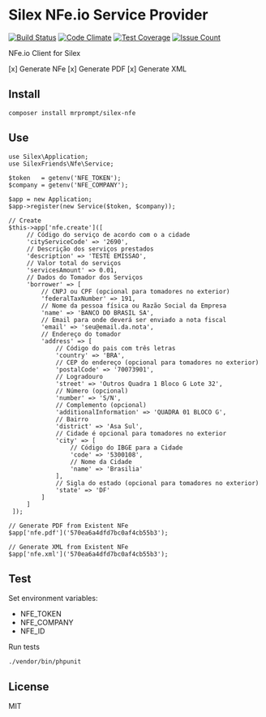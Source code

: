 # Silex NFe.io Service Provider

[![Build Status](https://travis-ci.org/SilexFriends/NFe.svg?branch=master)](https://travis-ci.org/SilexFriends/NFe)
[![Code Climate](https://codeclimate.com/github/SilexFriends/NFe/badges/gpa.svg)](https://codeclimate.com/github/SilexFriends/NFe)
[![Test Coverage](https://codeclimate.com/github/SilexFriends/NFe/badges/coverage.svg)](https://codeclimate.com/github/SilexFriends/NFe/coverage)
[![Issue Count](https://codeclimate.com/github/SilexFriends/NFe/badges/issue_count.svg)](https://codeclimate.com/github/SilexFriends/NFe)

NFe.io Client for Silex

[x] Generate NFe
[x] Generate PDF
[x] Generate XML


## Install

```
composer install mrprompt/silex-nfe
```

## Use

```
use Silex\Application;
use SilexFriends\Nfe\Service;

$token   = getenv('NFE_TOKEN');
$company = getenv('NFE_COMPANY');

$app = new Application;
$app->register(new Service($token, $company));

// Create
$this->app['nfe.create']([
     // Código do serviço de acordo com o a cidade
     'cityServiceCode' => '2690',
     // Descrição dos serviços prestados
     'description' => 'TESTE EMISSAO',
     // Valor total do serviços
     'servicesAmount' => 0.01,
     // Dados do Tomador dos Serviços
     'borrower' => [
         // CNPJ ou CPF (opcional para tomadores no exterior)
         'federalTaxNumber' => 191,
         // Nome da pessoa física ou Razão Social da Empresa
         'name' => 'BANCO DO BRASIL SA',
         // Email para onde deverá ser enviado a nota fiscal
         'email' => 'seu@email.da.nota',
         // Endereço do tomador
         'address' => [
             // Código do pais com três letras
             'country' => 'BRA',
             // CEP do endereço (opcional para tomadores no exterior)
             'postalCode' => '70073901',
             // Logradouro
             'street' => 'Outros Quadra 1 Bloco G Lote 32',
             // Número (opcional)
             'number' => 'S/N',
             // Complemento (opcional)
             'additionalInformation' => 'QUADRA 01 BLOCO G',
             // Bairro
             'district' => 'Asa Sul',
             // Cidade é opcional para tomadores no exterior
             'city' => [
                 // Código do IBGE para a Cidade
                 'code' => '5300108',
                 // Nome da Cidade
                 'name' => 'Brasilia'
             ],
             // Sigla do estado (opcional para tomadores no exterior)
             'state' => 'DF'
         ]
     ]
 ]);

// Generate PDF from Existent NFe
$app['nfe.pdf']('570ea6a4dfd7bc0af4cb55b3');

// Generate XML from Existent NFe
$app['nfe.xml']('570ea6a4dfd7bc0af4cb55b3');
```

## Test

Set environment variables:

- NFE_TOKEN
- NFE_COMPANY
- NFE_ID

Run tests

```
./vendor/bin/phpunit 
```

## License

MIT